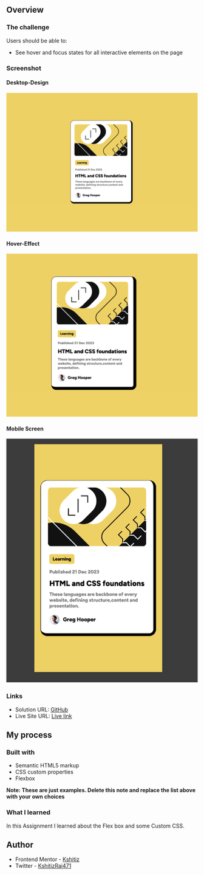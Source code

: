

## Overview

### The challenge

Users should be able to:

- See hover and focus states for all interactive elements on the page

### Screenshot

#### Desktop-Design
![ScreenShot](./assets/images/full-screen.png)

#### Hover-Effect
![Hover](./assets/images/hover-effect.png)

#### Mobile Screen
![Mobile](./assets/images/mobile.png)


### Links

- Solution URL: [GitHub](https://github.com/Kshitiz42069/frontend-mentor-Template)
- Live Site URL: [Live link](https://your-live-site-url.com)

## My process

### Built with

- Semantic HTML5 markup
- CSS custom properties
- Flexbox

**Note: These are just examples. Delete this note and replace the list above with your own choices**

### What I learned

In this Assignment I learned about the Flex box and some Custom CSS.




## Author

- Frontend Mentor - [Kshitiz](https://www.frontendmentor.io/profile/Kshitiz42069)
- Twitter - [KshitizRai471](https://twitter.com/KshitizRai471)


